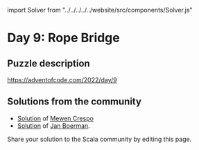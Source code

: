 import Solver from "../../../../../website/src/components/Solver.js"

# Day 9: Rope Bridge

## Puzzle description

https://adventofcode.com/2022/day/9

## Solutions from the community

- [Solution](https://github.com/MewenCrespo/Advent-Of-Code/blob/main/src/adventofcode/year2022/Day9.scala) of [Mewen Crespo](https://github.com/MewenCrespo)
- [Solution](https://github.com/Jannyboy11/AdventOfCode2022/blob/master/src/main/scala/day09/Day09.scala) of [Jan Boerman](https://twitter.com/JanBoerman95).

Share your solution to the Scala community by editing this page.
